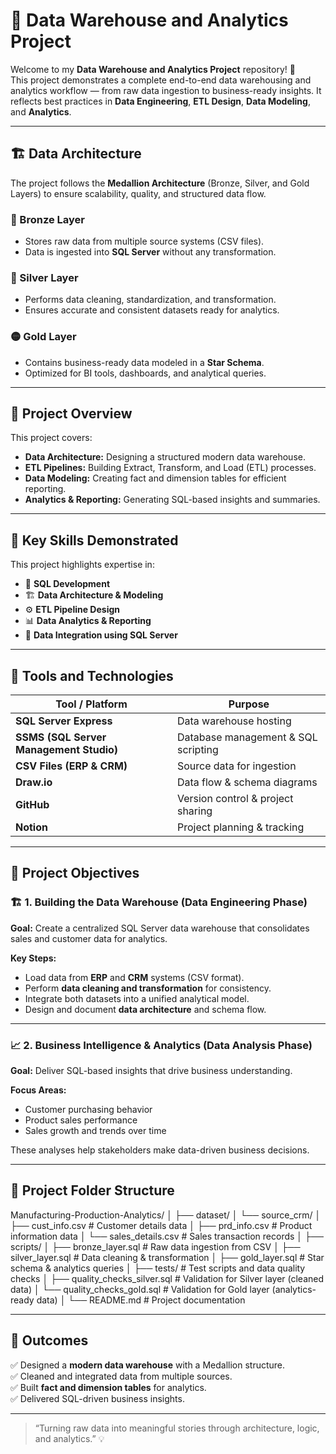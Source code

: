 # 🏢 Data Warehouse and Analytics Project  

Welcome to my **Data Warehouse and Analytics Project** repository! 🚀  
This project demonstrates a complete end-to-end data warehousing and analytics workflow — from raw data ingestion to business-ready insights. It reflects best practices in **Data Engineering**, **ETL Design**, **Data Modeling**, and **Analytics**.  

---

## 🏗️ Data Architecture  

The project follows the **Medallion Architecture** (Bronze, Silver, and Gold Layers) to ensure scalability, quality, and structured data flow.  

### 🔹 Bronze Layer  
- Stores raw data from multiple source systems (CSV files).  
- Data is ingested into **SQL Server** without any transformation.  

### 🔸 Silver Layer  
- Performs data cleaning, standardization, and transformation.  
- Ensures accurate and consistent datasets ready for analytics.  

### 🟡 Gold Layer  
- Contains business-ready data modeled in a **Star Schema**.  
- Optimized for BI tools, dashboards, and analytical queries.  

---

## 📘 Project Overview  

This project covers:  
- **Data Architecture:** Designing a structured modern data warehouse.  
- **ETL Pipelines:** Building Extract, Transform, and Load (ETL) processes.  
- **Data Modeling:** Creating fact and dimension tables for efficient reporting.  
- **Analytics & Reporting:** Generating SQL-based insights and summaries.  

---

## 🎯 Key Skills Demonstrated  

This project highlights expertise in:  
- 🧠 **SQL Development**  
- 🏗️ **Data Architecture & Modeling**  
- ⚙️ **ETL Pipeline Design**  
- 📊 **Data Analytics & Reporting**  
- 💾 **Data Integration using SQL Server**  

---

## 🧰 Tools and Technologies  

| Tool / Platform | Purpose |
|------------------|----------|
| **SQL Server Express** | Data warehouse hosting |
| **SSMS (SQL Server Management Studio)** | Database management & SQL scripting |
| **CSV Files (ERP & CRM)** | Source data for ingestion |
| **Draw.io** | Data flow & schema diagrams |
| **GitHub** | Version control & project sharing |
| **Notion** | Project planning & tracking |

---

## 🚀 Project Objectives  

### 🏗️ 1. Building the Data Warehouse (Data Engineering Phase)  
**Goal:** Create a centralized SQL Server data warehouse that consolidates sales and customer data for analytics.  

**Key Steps:**  
- Load data from **ERP** and **CRM** systems (CSV format).  
- Perform **data cleaning and transformation** for consistency.  
- Integrate both datasets into a unified analytical model.  
- Design and document **data architecture** and schema flow.  

---

### 📈 2. Business Intelligence & Analytics (Data Analysis Phase)  
**Goal:** Deliver SQL-based insights that drive business understanding.  

**Focus Areas:**  
- Customer purchasing behavior  
- Product sales performance  
- Sales growth and trends over time  

These analyses help stakeholders make data-driven business decisions.  

---

## 🧩 Project Folder Structure  
Manufacturing-Production-Analytics/
│
├── dataset/
│   └── source_crm/
│       ├── cust_info.csv              # Customer details data
│       ├── prd_info.csv               # Product information data
│       └── sales_details.csv          # Sales transaction records
│
├── scripts/
│   ├── bronze_layer.sql               # Raw data ingestion from CSV
│   ├── silver_layer.sql               # Data cleaning & transformation
│   ├── gold_layer.sql                 # Star schema & analytics queries
│
├── tests/                             # Test scripts and data quality checks
│   ├── quality_checks_silver.sql      # Validation for Silver layer (cleaned data)
│   └── quality_checks_gold.sql        # Validation for Gold layer (analytics-ready data)
│
└── README.md                          # Project documentation


---

## 🌟 Outcomes  

✅ Designed a **modern data warehouse** with a Medallion structure.  
✅ Cleaned and integrated data from multiple sources.  
✅ Built **fact and dimension tables** for analytics.  
✅ Delivered SQL-driven business insights.  

---


> “Turning raw data into meaningful stories through architecture, logic, and analytics.” 💡  
